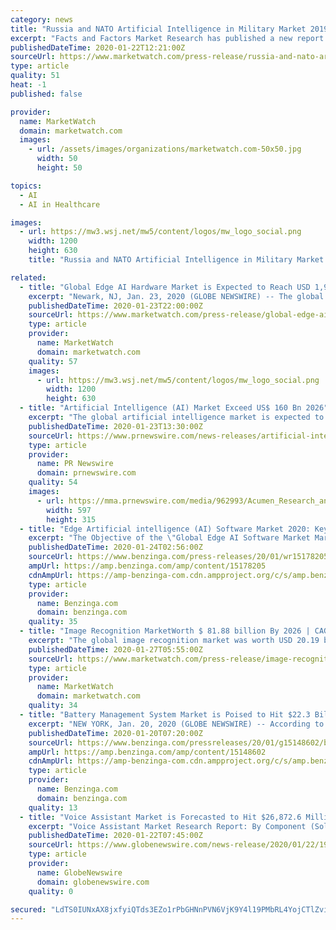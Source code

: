 ```yaml
---
category: news
title: "Russia and NATO Artificial Intelligence in Military Market 2019-2027 | USD 18,649 Million Predicted By 2027"
excerpt: "Facts and Factors Market Research has published a new report titled \"Russia and NATO Artificial Intelligence in Military Market By Application (Warfare Platform, Information Processing, Logistics & Transportation,"
publishedDateTime: 2020-01-22T12:21:00Z
sourceUrl: https://www.marketwatch.com/press-release/russia-and-nato-artificial-intelligence-in-military-market-2019-2027-usd-18649-million-predicted-by-2027-2020-01-22
type: article
quality: 51
heat: -1
published: false

provider:
  name: MarketWatch
  domain: marketwatch.com
  images:
    - url: /assets/images/organizations/marketwatch.com-50x50.jpg
      width: 50
      height: 50

topics:
  - AI
  - AI in Healthcare

images:
  - url: https://mw3.wsj.net/mw5/content/logos/mw_logo_social.png
    width: 1200
    height: 630
    title: "Russia and NATO Artificial Intelligence in Military Market 2019-2027 | USD 18,649 Million Predicted By 2027"

related:
  - title: "Global Edge AI Hardware Market is Expected to Reach USD 1,929.21 Million by 2026 : Fior Markets"
    excerpt: "Newark, NJ, Jan. 23, 2020 (GLOBE NEWSWIRE) -- The global edge AI hardware market is expected to grow from USD 423.34 Million in 2018 to USD 1,929.21 Million by 2026 at a CAGR of 20.9% during the forecast period 2019-2026,"
    publishedDateTime: 2020-01-23T22:00:00Z
    sourceUrl: https://www.marketwatch.com/press-release/global-edge-ai-hardware-market-is-expected-to-reach-usd-192921-million-by-2026-fior-markets-2020-01-23
    type: article
    provider:
      name: MarketWatch
      domain: marketwatch.com
    quality: 57
    images:
      - url: https://mw3.wsj.net/mw5/content/logos/mw_logo_social.png
        width: 1200
        height: 630
  - title: "Artificial Intelligence (AI) Market Exceed US$ 160 Bn 2026"
    excerpt: "The global artificial intelligence market is expected to exceed the market value of around US$ 160 billion by 2026. LOS ANGELES, Jan. 23, 2020 /PRNewswire/ -- Acumen Research and Consulting, Recently Published Report titled \" Artificial Intelligence (AI) Market Size,"
    publishedDateTime: 2020-01-23T13:30:00Z
    sourceUrl: https://www.prnewswire.com/news-releases/artificial-intelligence-ai-market-exceed-us-160-bn-2026-300992123.html
    type: article
    provider:
      name: PR Newswire
      domain: prnewswire.com
    quality: 54
    images:
      - url: https://mma.prnewswire.com/media/962993/Acumen_Research_and_Consulting_Logo.jpg?p=facebook
        width: 597
        height: 315
  - title: "Edge Artificial intelligence (AI) Software Market 2020: Key factors behind market's rapid growth by 2030"
    excerpt: "The Objective of the \"Global Edge AI Software Market Market\" report is to depict the trends and upcoming for the Edge AI Software Market industry over the forecast years. Edge AI Software Market Market report data has been gathered from industry specialists/experts."
    publishedDateTime: 2020-01-24T02:56:00Z
    sourceUrl: https://www.benzinga.com/press-releases/20/01/wr15178205/edge-artificial-intelligence-ai-software-market-2020-key-factors-behind-markets-rapid-growth-by-
    ampUrl: https://amp.benzinga.com/amp/content/15178205
    cdnAmpUrl: https://amp-benzinga-com.cdn.ampproject.org/c/s/amp.benzinga.com/amp/content/15178205
    type: article
    provider:
      name: Benzinga.com
      domain: benzinga.com
    quality: 35
  - title: "Image Recognition MarketWorth $ 81.88 billion By 2026 | CAGR 19.6%"
    excerpt: "The global image recognition market was worth USD 20.19 billion in 2018 and will exhibit a CAGR of 19.6% during the forecast period, 2019-2026 The global image recognition market size is projected to reach USD 81."
    publishedDateTime: 2020-01-27T05:55:00Z
    sourceUrl: https://www.marketwatch.com/press-release/image-recognition-marketworth-8188-billion-by-2026-cagr-196-2020-01-27
    type: article
    provider:
      name: MarketWatch
      domain: marketwatch.com
    quality: 34
  - title: "Battery Management System Market is Poised to Hit $22.3 Billion by 2030: P&S Intelligence"
    excerpt: "NEW YORK, Jan. 20, 2020 (GLOBE NEWSWIRE) -- According to the market research report published by P&S Intelligence, the global battery management system market share was valued at $5.1 billion in 2019,"
    publishedDateTime: 2020-01-20T07:20:00Z
    sourceUrl: https://www.benzinga.com/pressreleases/20/01/g15148602/battery-management-system-market-is-poised-to-hit-22-3-billion-by-2030-p-s-intelligence
    ampUrl: https://amp.benzinga.com/amp/content/15148602
    cdnAmpUrl: https://amp-benzinga-com.cdn.ampproject.org/c/s/amp.benzinga.com/amp/content/15148602
    type: article
    provider:
      name: Benzinga.com
      domain: benzinga.com
    quality: 13
  - title: "Voice Assistant Market is Forecasted to Hit $26,872.6 Million by 2030: P&S Intelligence"
    excerpt: "Voice Assistant Market Research Report: By Component (Solution, Services), Technology (Speech Recognition, Text-to-Speech Recognition, Voice Recognition, NLP), Application (Messenger Bots, Websites, Contact Centers),"
    publishedDateTime: 2020-01-22T07:45:00Z
    sourceUrl: https://www.globenewswire.com/news-release/2020/01/22/1973435/0/en/Voice-Assistant-Market-is-Forecasted-to-Hit-26-872-6-Million-by-2030-P-S-Intelligence.html
    type: article
    provider:
      name: GlobeNewswire
      domain: globenewswire.com
    quality: 0

secured: "LdTS0IUNxAX8jxfyiQTds3EZo1rPbGHNnPVN6VjK9Y4l19PMbRL4YojCTlZviTHrvMbvyE+qQ/c16LP0x2vt2BnfBSLU1s6mk5S5/Zu1tXMzYA4k8/L9RLIckf+0qaFxKBlIqnQQteq5P70CKcEilkRInnFD4se1Frrx1FJPfEhsonDOemoSjhjtEeEYjdbo7G2TZ6gKtaUoPgTbbS+LQaTTgByMIykhAUdwMlnBFrmVH675hv7oEc8LaqV2hC9Ul3/UmOjQ/SDGO9+slLKR0Cvuf+Yl9paS6Ka3Tcjtns8=;q8sfgv3ZbTKuAb0nV3dI6A=="
---
```


